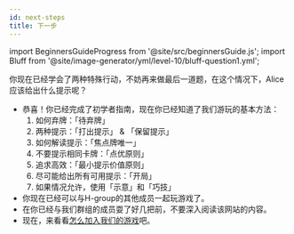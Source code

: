 ```yaml
---
id: next-steps
title: 下一步
---
```


import BeginnersGuideProgress from '@site/src/beginnersGuide.js';
import Bluff from '@site/image-generator/yml/level-10/bluff-question1.yml';

<BeginnersGuideProgress id="next-steps" />

你现在已经学会了两种特殊行动，不妨再来做最后一道题，在这个情况下，Alice应该给出什么提示呢？
<br />
<Bluff />

- 恭喜！你已经完成了初学者指南，现在你已经知道了我们游玩的基本方法：
  1. 如何弃牌：「待弃牌」
  1. 两种提示：「打出提示」 & 「保留提示」
  1. 如何解读提示：「焦点牌唯一」
  1. 不要提示相同卡牌：「点优原则」
  1. 追求高效：「最小提示价值原则」
  1. 尽可能给出所有可用提示：「开局」
  1. 如果情况允许，使用「示意」和「巧技」
- 你现在已经可以与H-group的其他成员一起玩游戏了。
- 在你已经与我们群组的成员耍了好几把前，不要深入阅读该网站的内容。
- 现在，来看看[怎么加入我们的游戏](../how-to-join.md)吧。
